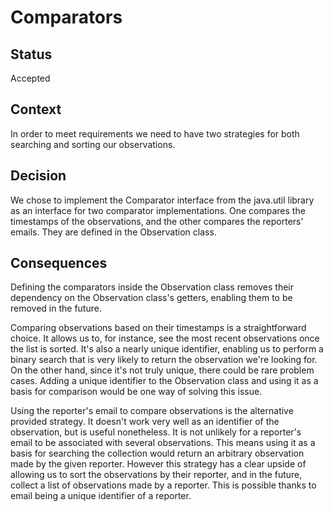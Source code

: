 # Comparators

## Status

Accepted

## Context

In order to meet requirements we need to have two strategies for both searching and sorting our observations.

## Decision

We chose to implement the Comparator<T> interface from the java.util library as an interface for two comparator implementations. One compares the timestamps of the observations, and the other compares the reporters' emails. They are defined in the Observation class.

## Consequences

Defining the comparators inside the Observation class removes their dependency on the Observation class's getters, enabling them to be removed in the future.

Comparing observations based on their timestamps is a straightforward choice. It allows us to, for instance, see the most recent observations once the list is sorted. It's also a nearly unique identifier, enabling us to perform a binary search that is very likely to return the observation we're looking for. On the other hand, since it's not truly unique, there could be rare problem cases. Adding a unique identifier to the Observation class and using it as a basis for comparison would be one way of solving this issue.

Using the reporter's email to compare observations is the alternative provided strategy. It doesn't work very well as an identifier of the observation, but is useful nonetheless. It is not unlikely for a reporter's email to be associated with several observations. This means using it as a basis for searching the collection would return an arbitrary observation made by the given reporter. However this strategy has a clear upside of allowing us to sort the observations by their reporter, and in the future, collect a list of observations made by a reporter. This is possible thanks to email being a unique identifier of a reporter.
